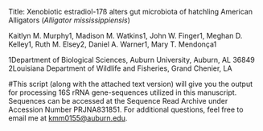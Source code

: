 Title: Xenobiotic estradiol-17ß alters gut microbiota of hatchling American Alligators (<i>Alligator mississippiensis</i>)


Kaitlyn M. Murphy1, Madison M. Watkins1, John W. Finger1, Meghan D. Kelley1, Ruth M. Elsey2, Daniel A. Warner1, Mary T. Mendonça1

1Department of Biological Sciences, Auburn University, Auburn, AL 36849
2Louisiana Department of Wildlife and Fisheries, Grand Chenier, LA 

#This script (along with the attached text version) will give you the output for processing 16S rRNA gene-sequences utilized in this manuscript. Sequences can be accessed at the Sequence Read Archive under Accession Number PRJNA831851. For additional questions, feel free to email me at kmm0155@auburn.edu.
